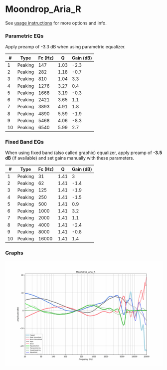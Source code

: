 # Moondrop_Aria_R
See [usage instructions](https://github.com/jaakkopasanen/AutoEq#usage) for more options and info.

### Parametric EQs
Apply preamp of -3.3 dB when using parametric equalizer.

|   # | Type    |   Fc (Hz) |    Q |   Gain (dB) |
|-----|---------|-----------|------|-------------|
|   1 | Peaking |       147 | 1.03 |        -2.3 |
|   2 | Peaking |       282 | 1.18 |        -0.7 |
|   3 | Peaking |       810 | 1.04 |         3.3 |
|   4 | Peaking |      1276 | 3.27 |         0.4 |
|   5 | Peaking |      1668 | 3.19 |        -0.3 |
|   6 | Peaking |      2421 | 3.65 |         1.1 |
|   7 | Peaking |      3893 | 4.91 |         1.8 |
|   8 | Peaking |      4890 | 5.59 |        -1.9 |
|   9 | Peaking |      5468 | 4.06 |        -8.3 |
|  10 | Peaking |      6540 | 5.99 |         2.7 |

### Fixed Band EQs
When using fixed band (also called graphic) equalizer, apply preamp of **-3.5 dB** (if available) and set gains manually with these parameters.

|   # | Type    |   Fc (Hz) |    Q |   Gain (dB) |
|-----|---------|-----------|------|-------------|
|   1 | Peaking |        31 | 1.41 |         3   |
|   2 | Peaking |        62 | 1.41 |        -1.4 |
|   3 | Peaking |       125 | 1.41 |        -1.9 |
|   4 | Peaking |       250 | 1.41 |        -1.5 |
|   5 | Peaking |       500 | 1.41 |         0.9 |
|   6 | Peaking |      1000 | 1.41 |         3.2 |
|   7 | Peaking |      2000 | 1.41 |         1.1 |
|   8 | Peaking |      4000 | 1.41 |        -2.4 |
|   9 | Peaking |      8000 | 1.41 |        -0.8 |
|  10 | Peaking |     16000 | 1.41 |         1.4 |

### Graphs
![](./Moondrop_Aria_R.png)
